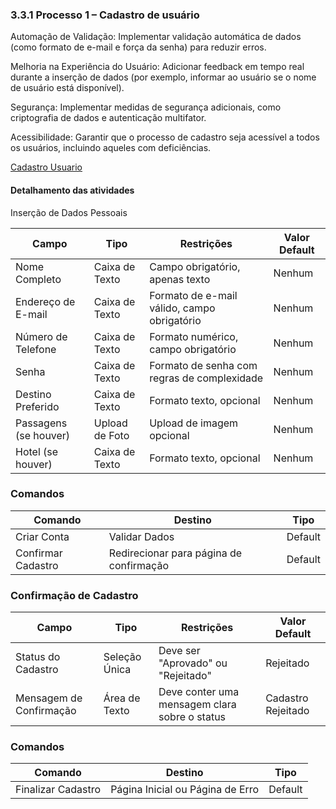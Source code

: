 ### 3.3.1 Processo 1 – Cadastro de usuário

Automação de Validação: Implementar validação automática de dados (como formato de e-mail e força da senha) para reduzir erros.

Melhoria na Experiência do Usuário: Adicionar feedback em tempo real durante a inserção de dados (por exemplo, informar ao usuário se o nome de usuário está disponível).

Segurança: Implementar medidas de segurança adicionais, como criptografia de dados e autenticação multifator.

Acessibilidade: Garantir que o processo de cadastro seja acessível a todos os usuários, incluindo aqueles com deficiências.

[Cadastro Usuario](https://github.com/user-attachments/assets/20f7b323-7566-41c7-8c59-6dc4f8842ecc)


#### Detalhamento das atividades

Inserção de Dados Pessoais

| **Campo**             | **Tipo**         | **Restrições**                                   | **Valor Default** |
|-----------------------|------------------|-------------------------------------------------|-------------------|
| Nome Completo         | Caixa de Texto   | Campo obrigatório, apenas texto                 | Nenhum            |
| Endereço de E-mail     | Caixa de Texto   | Formato de e-mail válido, campo obrigatório      | Nenhum            |
| Número de Telefone     | Caixa de Texto   | Formato numérico, campo obrigatório              | Nenhum            |
| Senha                 | Caixa de Texto   | Formato de senha com regras de complexidade      | Nenhum            |
| Destino Preferido      | Caixa de Texto   | Formato texto, opcional                          | Nenhum            |
| Passagens (se houver) | Upload de Foto   | Upload de imagem opcional                        | Nenhum            |
| Hotel (se houver)     | Caixa de Texto   | Formato texto, opcional                          | Nenhum            |

### Comandos

| **Comando**           | **Destino**            | **Tipo**    |
|-----------------------|------------------------|-------------|
| Criar Conta           | Validar Dados           | Default     |
| Confirmar Cadastro    | Redirecionar para página de confirmação | Default |

### Confirmação de Cadastro

| **Campo**             | **Tipo**         | **Restrições**                                   | **Valor Default** |
|-----------------------|------------------|-------------------------------------------------|-------------------|
| Status do Cadastro    | Seleção Única    | Deve ser "Aprovado" ou "Rejeitado"               | Rejeitado         |
| Mensagem de Confirmação | Área de Texto  | Deve conter uma mensagem clara sobre o status    | Cadastro Rejeitado|

### Comandos

| **Comando**           | **Destino**            | **Tipo**    |
|-----------------------|------------------------|-------------|
| Finalizar Cadastro    | Página Inicial ou Página de Erro | Default     |
